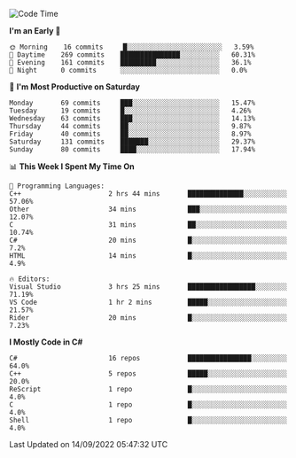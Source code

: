 <!--START_SECTION:waka-->
![Code Time](http://img.shields.io/badge/Code%20Time-819%20hrs%2049%20mins-blue)

**I'm an Early 🐤** 

```text
🌞 Morning    16 commits     █░░░░░░░░░░░░░░░░░░░░░░░░   3.59% 
🌆 Daytime    269 commits    ███████████████░░░░░░░░░░   60.31% 
🌃 Evening    161 commits    █████████░░░░░░░░░░░░░░░░   36.1% 
🌙 Night      0 commits      ░░░░░░░░░░░░░░░░░░░░░░░░░   0.0%

```
📅 **I'm Most Productive on Saturday** 

```text
Monday       69 commits     ███░░░░░░░░░░░░░░░░░░░░░░   15.47% 
Tuesday      19 commits     █░░░░░░░░░░░░░░░░░░░░░░░░   4.26% 
Wednesday    63 commits     ███░░░░░░░░░░░░░░░░░░░░░░   14.13% 
Thursday     44 commits     ██░░░░░░░░░░░░░░░░░░░░░░░   9.87% 
Friday       40 commits     ██░░░░░░░░░░░░░░░░░░░░░░░   8.97% 
Saturday     131 commits    ███████░░░░░░░░░░░░░░░░░░   29.37% 
Sunday       80 commits     ████░░░░░░░░░░░░░░░░░░░░░   17.94%

```


📊 **This Week I Spent My Time On** 

```text
💬 Programming Languages: 
C++                      2 hrs 44 mins       ██████████████░░░░░░░░░░░   57.06% 
Other                    34 mins             ███░░░░░░░░░░░░░░░░░░░░░░   12.07% 
C                        31 mins             ██░░░░░░░░░░░░░░░░░░░░░░░   10.74% 
C#                       20 mins             █░░░░░░░░░░░░░░░░░░░░░░░░   7.2% 
HTML                     14 mins             █░░░░░░░░░░░░░░░░░░░░░░░░   4.9%

🔥 Editors: 
Visual Studio            3 hrs 25 mins       █████████████████░░░░░░░░   71.19% 
VS Code                  1 hr 2 mins         █████░░░░░░░░░░░░░░░░░░░░   21.57% 
Rider                    20 mins             █░░░░░░░░░░░░░░░░░░░░░░░░   7.23%

```

**I Mostly Code in C#** 

```text
C#                       16 repos            ████████████████░░░░░░░░░   64.0% 
C++                      5 repos             █████░░░░░░░░░░░░░░░░░░░░   20.0% 
ReScript                 1 repo              █░░░░░░░░░░░░░░░░░░░░░░░░   4.0% 
C                        1 repo              █░░░░░░░░░░░░░░░░░░░░░░░░   4.0% 
Shell                    1 repo              █░░░░░░░░░░░░░░░░░░░░░░░░   4.0%

```



 Last Updated on 14/09/2022 05:47:32 UTC
<!--END_SECTION:waka-->

